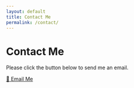 ```yaml
---
layout: default
title: Contact Me
permalink: /contact/
---
```


# Contact Me

Please click the button below to send me an email.

<a href="mailto:brandon.f.withington@gmail.com" class="contact-button">📧 Email Me</a>
